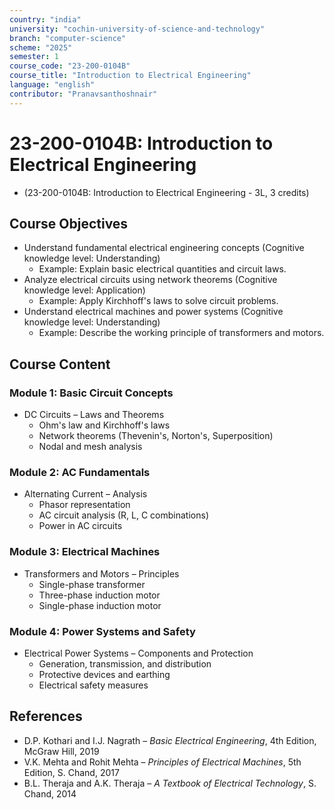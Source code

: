 ```yaml
---
country: "india"
university: "cochin-university-of-science-and-technology"
branch: "computer-science"
scheme: "2025"
semester: 1
course_code: "23-200-0104B"
course_title: "Introduction to Electrical Engineering"
language: "english"
contributor: "Pranavsanthoshnair"
---
```


# 23-200-0104B: Introduction to Electrical Engineering
  - (23-200-0104B: Introduction to Electrical Engineering - 3L, 3 credits)

## Course Objectives

* Understand fundamental electrical engineering concepts (Cognitive knowledge level: Understanding)
    - Example: Explain basic electrical quantities and circuit laws.
* Analyze electrical circuits using network theorems (Cognitive knowledge level: Application)
    - Example: Apply Kirchhoff's laws to solve circuit problems.
* Understand electrical machines and power systems (Cognitive knowledge level: Understanding)
    - Example: Describe the working principle of transformers and motors.

## Course Content

### Module 1: Basic Circuit Concepts

* DC Circuits – Laws and Theorems
  - Ohm's law and Kirchhoff's laws
  - Network theorems (Thevenin's, Norton's, Superposition)
  - Nodal and mesh analysis

### Module 2: AC Fundamentals

* Alternating Current – Analysis
  - Phasor representation
  - AC circuit analysis (R, L, C combinations)
  - Power in AC circuits

### Module 3: Electrical Machines

* Transformers and Motors – Principles
  - Single-phase transformer
  - Three-phase induction motor
  - Single-phase induction motor

### Module 4: Power Systems and Safety

* Electrical Power Systems – Components and Protection
  - Generation, transmission, and distribution
  - Protective devices and earthing
  - Electrical safety measures

## References

* D.P. Kothari and I.J. Nagrath – *Basic Electrical Engineering*, 4th Edition, McGraw Hill, 2019
* V.K. Mehta and Rohit Mehta – *Principles of Electrical Machines*, 5th Edition, S. Chand, 2017
* B.L. Theraja and A.K. Theraja – *A Textbook of Electrical Technology*, S. Chand, 2014
